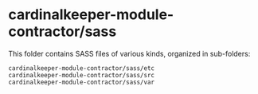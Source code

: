 # cardinalkeeper-module-contractor/sass

This folder contains SASS files of various kinds, organized in sub-folders:

    cardinalkeeper-module-contractor/sass/etc
    cardinalkeeper-module-contractor/sass/src
    cardinalkeeper-module-contractor/sass/var
